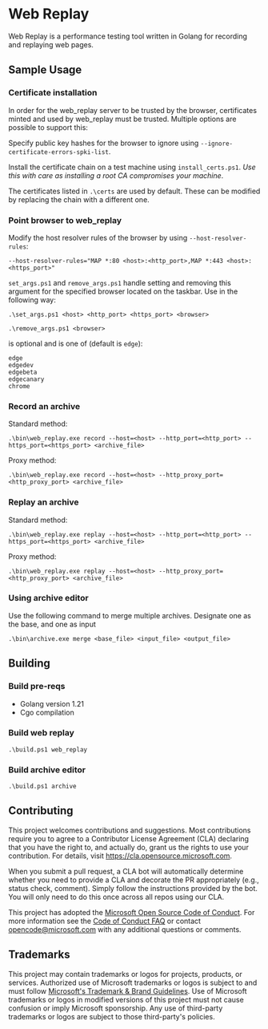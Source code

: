 # Web Replay
Web Replay is a performance testing tool written in Golang for
recording and replaying web pages.

## Sample Usage

### Certificate installation

In order for the web_replay server to be trusted by the browser, certificates minted
and used by web_replay must be trusted. Multiple options are possible to support this:

Specify public key hashes for the browser to ignore using `--ignore-certificate-errors-spki-list`.

Install the certificate chain on a test machine using `install_certs.ps1`. *Use this with care
as installing a root CA compromises your machine*.

The certificates listed in `.\certs` are used by default. These can be modified by replacing the
chain with a different one.

### Point browser to web_replay

Modify the host resolver rules of the browser by using `--host-resolver-rules`:

```
--host-resolver-rules="MAP *:80 <host>:<http_port>,MAP *:443 <host>:<https_port>"
```

`set_args.ps1` and `remove_args.ps1` handle setting and removing this argument
for the specified browser located on the taskbar. Use in the following way:

```
.\set_args.ps1 <host> <http_port> <https_port> <browser>
```

```
.\remove_args.ps1 <browser>
```

<browser> is optional and is one of (default is `edge`):

```
edge
edgedev
edgebeta
edgecanary
chrome
```

### Record an archive

Standard method:

```
.\bin\web_replay.exe record --host=<host> --http_port=<http_port> --https_port=<https_port> <archive_file>
```

Proxy method:

```
.\bin\web_replay.exe record --host=<host> --http_proxy_port=<http_proxy_port> <archive_file>
```

### Replay an archive

Standard method:

```
.\bin\web_replay.exe replay --host=<host> --http_port=<http_port> --https_port=<https_port> <archive_file>
```

Proxy method:

```
.\bin\web_replay.exe replay --host=<host> --http_proxy_port=<http_proxy_port> <archive_file>
```

### Using archive editor

Use the following command to merge multiple archives. Designate
one as the base, and one as input

```
.\bin\archive.exe merge <base_file> <input_file> <output_file>
```

## Building

### Build pre-reqs

- Golang version 1.21
- Cgo compilation

### Build web replay

```
.\build.ps1 web_replay
```

### Build archive editor

```
.\build.ps1 archive
```

## Contributing

This project welcomes contributions and suggestions.  Most contributions require you to agree to a
Contributor License Agreement (CLA) declaring that you have the right to, and actually do, grant us
the rights to use your contribution. For details, visit https://cla.opensource.microsoft.com.

When you submit a pull request, a CLA bot will automatically determine whether you need to provide
a CLA and decorate the PR appropriately (e.g., status check, comment). Simply follow the instructions
provided by the bot. You will only need to do this once across all repos using our CLA.

This project has adopted the [Microsoft Open Source Code of Conduct](https://opensource.microsoft.com/codeofconduct/).
For more information see the [Code of Conduct FAQ](https://opensource.microsoft.com/codeofconduct/faq/) or
contact [opencode@microsoft.com](mailto:opencode@microsoft.com) with any additional questions or comments.

## Trademarks

This project may contain trademarks or logos for projects, products, or services. Authorized use of Microsoft
trademarks or logos is subject to and must follow [Microsoft's Trademark & Brand Guidelines](https://www.microsoft.com/en-us/legal/intellectualproperty/trademarks/usage/general).
Use of Microsoft trademarks or logos in modified versions of this project must not cause confusion or imply Microsoft sponsorship.
Any use of third-party trademarks or logos are subject to those third-party's policies.
